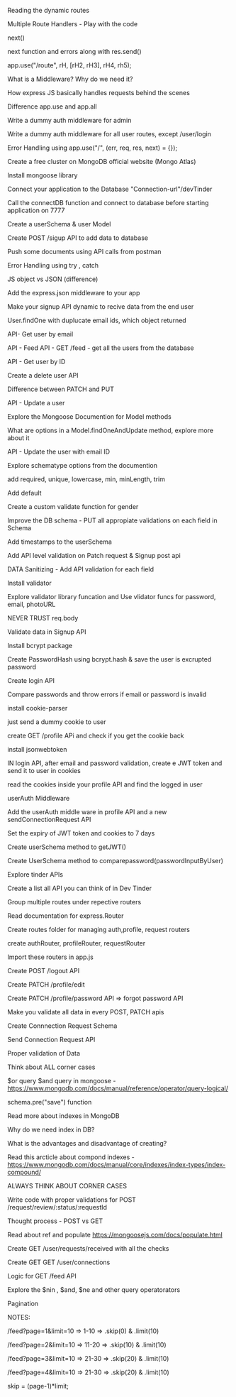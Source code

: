 



Reading the dynamic routes

Multiple Route Handlers - Play with the code

next()

next function and errors along with res.send()

app.use("/route", rH, [rH2, rH3], rH4, rh5);

What is a Middleware? Why do we need it?

How express JS basically handles requests behind the scenes

Difference app.use and app.all

Write a dummy auth middleware for admin

Write a dummy auth middleware for all user routes, except /user/login

Error Handling using app.use("/", (err, req, res, next) = {});

Create a free cluster on MongoDB official website (Mongo Atlas)

Install mongoose library

Connect your application to the Database "Connection-url"/devTinder

Call the connectDB function and connect to database before starting application on 7777

Create a userSchema & user Model

Create POST /sigup API to add data to database

Push some documents using API calls from postman

Error Handling using try , catch

JS object vs JSON (difference)

Add the express.json middleware to your app

Make your signup API dynamic to recive data from the end user

User.findOne with duplucate email ids, which object returned

API- Get user by email

API - Feed API - GET /feed - get all the users from the database

API - Get user by ID

Create a delete user API

Difference between PATCH and PUT

API - Update a user

Explore the Mongoose Documention for Model methods

What are options in a Model.findOneAndUpdate method, explore more about it

API - Update the user with email ID

Explore schematype options from the documention

add required, unique, lowercase, min, minLength, trim

Add default

Create a custom validate function for gender

Improve the DB schema - PUT all appropiate validations on each field in Schema

Add timestamps to the userSchema

Add API level validation on Patch request & Signup post api

DATA Sanitizing - Add API validation for each field

Install validator

Explore validator library funcation and Use vlidator funcs for password, email, photoURL

NEVER TRUST req.body

Validate data in Signup API

Install bcrypt package

Create PasswordHash using bcrypt.hash & save the user is excrupted password

Create login API

Compare passwords and throw errors if email or password is invalid

install cookie-parser

just send a dummy cookie to user

create GET /profile APi and check if you get the cookie back

install jsonwebtoken

IN login API, after email and password validation, create e JWT token and send it to user in cookies

read the cookies inside your profile API and find the logged in user

userAuth Middleware

Add the userAuth middle ware in profile API and a new sendConnectionRequest API

Set the expiry of JWT token and cookies to 7 days

Create userSchema method to getJWT()

Create UserSchema method to comparepassword(passwordInputByUser)

Explore tinder APIs

Create a list all API you can think of in Dev Tinder

Group multiple routes under repective routers

Read documentation for express.Router

Create routes folder for managing auth,profile, request routers

create authRouter, profileRouter, requestRouter

Import these routers in app.js

Create POST /logout API

Create PATCH /profile/edit

Create PATCH /profile/password API => forgot password API

Make you validate all data in every POST, PATCH apis

Create Connnection Request Schema

Send Connection Request API

Proper validation of Data

Think about ALL corner cases

$or query $and query in mongoose - https://www.mongodb.com/docs/manual/reference/operator/query-logical/

schema.pre("save") function

Read more about indexes in MongoDB

Why do we need index in DB?

What is the advantages and disadvantage of creating?

Read this arcticle about compond indexes - https://www.mongodb.com/docs/manual/core/indexes/index-types/index-compound/

ALWAYS THINK ABOUT CORNER CASES

Write code with proper validations for POST /request/review/:status/:requestId

Thought process - POST vs GET

Read about ref and populate https://mongoosejs.com/docs/populate.html

Create GET /user/requests/received with all the checks

Create GET GET /user/connections

Logic for GET /feed API

Explore the $nin , $and, $ne and other query operatorators

Pagination

NOTES:

/feed?page=1&limit=10 => 1-10 => .skip(0) & .limit(10)

/feed?page=2&limit=10 => 11-20 => .skip(10) & .limit(10)

/feed?page=3&limit=10 => 21-30 => .skip(20) & .limit(10)

/feed?page=4&limit=10 => 21-30 => .skip(20) & .limit(10)

skip = (page-1)*limit;
 


